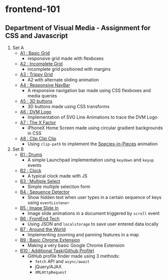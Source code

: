 # frontend-101
## Department of Visual Media - Assignment for CSS and Javascript
1. Set A 
    - [A1 : Basic Grid](https://jshreyans551.github.io/frontend-101/A/1.html)
        - responsive grid made with flexboxes 
    - [A2 : Incomplete Grid](https://jshreyans551.github.io/frontend-101/A/2.html)
        - incomplete grid positioned with margins
    - [A3 : Trippy Grid](https://jshreyans551.github.io/frontend-101/A/3.html)
        - A2 with alternate sliding animation
    - [A4 : Responsive NavBar](https://jshreyans551.github.io/frontend-101/A/4.html)
      - A responsive navigation bar made using CSS flexboxes and media queries
    - [A5 : 3D buttons](https://jshreyans551.github.io/frontend-101/A/5.html)
        - 3D buttons made using CSS transforms 
    - [A6 : DVM Logo](https://jshreyans551.github.io/frontend-101/A/6.html)
        - Implementation of SVG Line Animations to trace the DVM Logo
    - [A7 : The X Factor](https://jshreyans551.github.io/frontend-101/A/7.html)
        - iPhoneX Home Screen made using circular gradient backgrounds in CSS
    - [A8 : Clip Clip Clip](https://jshreyans551.github.io/frontend-101/A/8.html) 
        - Using `clip-path` to implement the [Species-in-Pieces](http://www.species-in-pieces.com/) animation
2. Set B 
    - [B1 : Drums](https://jshreyans551.github.io/frontend-101/B/1.html)
        - A simple Launchpad implementation using `keydown` and `keyup` events
    - [B2 : Clock](https://jshreyans551.github.io/frontend-101/B/2.html)
        - A typical clock made with JS 
    - [B3 : Multiple Select](https://jshreyans551.github.io/frontend-101/B/3.html)
        - Simple multiple selection form 
    - [B4 : Sequence Detector](https://jshreyans551.github.io/frontend-101/B/4.html)
        - Show hidden text when user types in a certain sequence of keys using `eventListener` 
    - [B5 : Image Slide In](https://jshreyans551.github.io/frontend-101/B/5.html)
        - Image slide animations in a document triggered by `scroll` event 
    - [B6 : FrontEnd Tech](https://jshreyans551.github.io/frontend-101/B/6.html)
        - Using JSON and `localstorage` to save user entered data locally
    - [B7 : Around the World](https://jshreyans551.github.io/frontend-101/B/7.html)
        - Implementing zooming and panning features in a map
    - [B9 : Basic Chrome Extension](https://jshreyans551.github.io/frontend-101/B9/popup.html)
        - Making a very basic Google Chrome Extension
    - [B10 : Additional Task(Github Profile)](https://jshreyans551.github.io/frontend-101/B/10.html)
        - GitHub profile finder made using 3 methods:
            - `fetch` API and `async/await`
            - jQuery/AJAX
            - `XMLHttpRequest`
